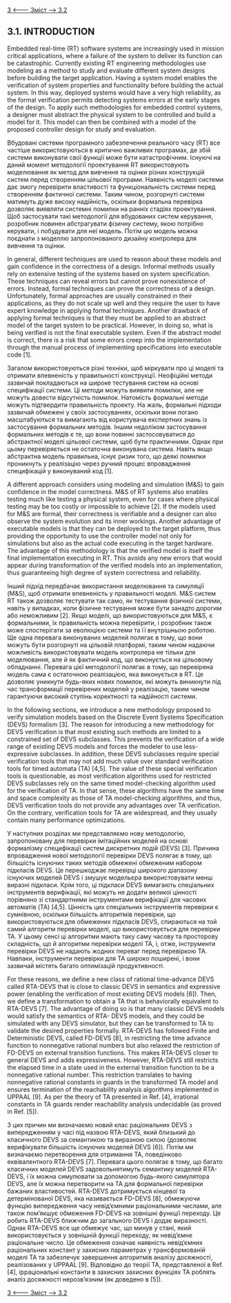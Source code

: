 [3 <--- ](3.md) [   Зміст   ](README.md) [--> 3.2](3_2.md)

## 3.1. INTRODUCTION

Embedded real-time (RT) software systems are increasingly used in mission critical applications, where a failure of the system to deliver its function can be catastrophic. Currently existing RT engineering methodologies use modeling as a method to study and evaluate different system designs before building the target application. Having a system model enables the verification of system properties and functionality before building the actual system. In this way, deployed systems would have a very high reliability, as the formal verification permits detecting systems errors at the early stages of the design. To apply such methodologies for embedded control systems, a designer must abstract the physical system to be controlled and build a model for it. This model can then be combined with a model of the proposed controller design for study and evaluation.

Вбудовані системи програмного забезпечення реального часу (RT) все частіше використовуються в критично важливих програмах, де збій системи виконувати свої функції може бути катастрофічним. Існуючі на даний момент методології проектування RT використовують моделювання як метод для вивчення та оцінки різних конструкцій систем перед створенням цільової програми. Наявність моделі системи дає змогу перевірити властивості та функціональність системи перед створенням фактичної системи. Таким чином, розгорнуті системи матимуть дуже високу надійність, оскільки формальна перевірка дозволяє виявляти системні помилки на ранніх стадіях проектування. Щоб застосувати такі методології для вбудованих систем керування, розробник повинен абстрагувати фізичну систему, якою потрібно керувати, і побудувати для неї модель. Потім цю модель можна поєднати з моделлю запропонованого дизайну контролера для вивчення та оцінки.

In general, different techniques are used to reason about these models and gain confidence in the correctness of a design. Informal methods usually rely on extensive testing of the systems based on system specification. These techniques can reveal errors but cannot prove nonexistence of errors. Instead, formal techniques can prove the correctness of a design. Unfortunately, formal approaches are usually constrained in their applications, as they do not scale up well and they require the user to have expert knowledge in applying formal techniques. Another drawback of applying formal techniques is that they must be applied to an abstract model of the target system to be practical. However, in doing so, what is being verified is not the final executable system. Even if the abstract model is correct, there is a risk that some errors creep into the implementation through the manual process of implementing specifications into executable code [1].

Загалом використовуються різні техніки, щоб міркувати про ці моделі та отримати впевненість у правильності конструкції. Неофіційні методи зазвичай покладаються на широке тестування систем на основі специфікації системи. Ці методи можуть виявити помилки, але не можуть довести відсутність помилок. Натомість формальні методи можуть підтвердити правильність проекту. На жаль, формальні підходи зазвичай обмежені у своїх застосуваннях, оскільки вони погано масштабуються та вимагають від користувача експертних знань із застосування формальних методів. Іншим недоліком застосування формальних методів є те, що вони повинні застосовуватися до абстрактної моделі цільової системи, щоб бути практичними. Однак при цьому перевіряється не остаточна виконувана система. Навіть якщо абстрактна модель правильна, існує ризик того, що деякі помилки проникнуть у реалізацію через ручний процес впровадження специфікацій у виконуваний код [1].

A different approach considers using modeling and simulation (M&S) to gain confidence in the model correctness. M&S of RT systems also enables testing much like testing a physical system, even for cases where physical testing may be too costly or impossible to achieve [2]. If the models used for M&S are formal, their correctness is verifiable and a designer can also observe the system evolution and its inner workings. Another advantage of executable models is that they can be deployed to the target platform, thus providing the opportunity to use the controller model not only for simulations but also as the actual code executing in the target hardware. The advantage of this methodology is that the verified model is itself the final implementation executing in RT. This avoids any new errors that would appear during transformation of the verified models into an implementation, thus guaranteeing high degree of system correctness and reliability.

Інший підхід передбачає використання моделювання та симуляції (M&S), щоб отримати впевненість у правильності моделі. M&S систем RT також дозволяє тестувати так само, як тестування фізичної системи, навіть у випадках, коли фізичне тестування може бути занадто дорогим або неможливим [2]. Якщо моделі, що використовуються для M&S, є формальними, їх правильність можна перевірити, і розробник також може спостерігати за еволюцією системи та її внутрішньою роботою. Ще одна перевага виконуваних моделей полягає в тому, що вони можуть бути розгорнуті на цільовій платформі, таким чином надаючи можливість використовувати модель контролера не тільки для моделювання, але й як фактичний код, що виконується на цільовому обладнанні. Перевага цієї методології полягає в тому, що перевірена модель сама є остаточною реалізацією, яка виконується в RT. Це дозволяє уникнути будь-яких нових помилок, які можуть виникнути під час трансформації перевірених моделей у реалізацію, таким чином гарантуючи високий ступінь коректності та надійності системи.

In the following sections, we introduce a new methodology proposed to verify simulation models based on the Discrete Event Systems Specification (DEVS) formalism [3]. The reason for introducing a new methodology for DEVS verification is that most existing such methods are limited to a constrained set of DEVS subclasses. This prevents the verification of a wide range of existing DEVS models and forces the modeler to use less-expressive subclasses. In addition, these DEVS subclasses require special verification tools that may not add much value over standard verification tools for timed automata (TA) [4,5]. The value of these special verification tools is questionable, as most verification algorithms used for restricted DEVS subclasses rely on the same timed model-checking algorithm used for the verification of TA. In that sense, these algorithms have the same time and space complexity as those of TA model-checking algorithms, and thus, DEVS verification tools do not provide any advantages over TA verification. On the contrary, verification tools for TA are widespread, and they usually contain many performance optimizations.

У наступних розділах ми представляємо нову методологію, запропоновану для перевірки імітаційних моделей на основі формалізму специфікації систем дискретних подій (DEVS) [3]. Причина впровадження нової методології перевірки DEVS полягає в тому, що більшість існуючих таких методів обмежені обмеженим набором підкласів DEVS. Це перешкоджає перевірці широкого діапазону існуючих моделей DEVS і змушує модельєра використовувати менш виразні підкласи. Крім того, ці підкласи DEVS вимагають спеціальних інструментів верифікації, які можуть не додати великої цінності порівняно зі стандартними інструментами верифікації для часових автоматів (TA) [4,5]. Цінність цих спеціальних інструментів перевірки є сумнівною, оскільки більшість алгоритмів перевірки, що використовуються для обмежених підкласів DEVS, спираються на той самий алгоритм перевірки моделі, що використовується для перевірки TA. У цьому сенсі ці алгоритми мають таку саму часову та просторову складність, що й алгоритми перевірки моделі TA, і, отже, інструменти перевірки DEVS не надають жодних переваг перед перевіркою TA. Навпаки, інструменти перевірки для TA широко поширені, і вони зазвичай містять багато оптимізацій продуктивності.

For these reasons, we define a new class of rational time-advance DEVS called RTA-DEVS that is close to classic DEVS in semantics and expressive power (enabling the verification of most existing DEVS models [6]). Then, we define a transformation to obtain a TA that is behaviorally equivalent to RTA-DEVS [7]. The advantage of doing so is that many classic DEVS models would satisfy the semantics of RTA- DEVS models, and they could be simulated with any DEVS simulator, but they can be transformed to TA to validate the desired properties formally. RTA-DEVS has followed Finite and Deterministic DEVS, called FD-DEVS [8], in restricting the time advance function to nonnegative rational numbers but also relaxed the restriction of FD-DEVS on external transition functions. This makes RTA-DEVS closer to general DEVS and adds expressiveness. However, RTA-DEVS still restricts the elapsed time in a state used in the external transition function to be a nonnegative rational number. This restriction translates to having nonnegative rational constants in guards in the transformed TA model and ensures termination of the reachability analysis algorithms implemented in UPPAAL [9]. As per the theory of TA presented in Ref. [4], irrational constants in TA guards render reachability analysis undecidable (as proved in Ref. [5]).

З цих причин ми визначаємо новий клас раціональних DEVS з випередженням у часі під назвою RTA-DEVS, який близький до класичного DEVS за семантикою та виразною силою (дозволяє верифікувати більшість існуючих моделей DEVS [6]). Потім ми визначаємо перетворення для отримання TA, поведінково еквівалентного RTA-DEVS [7]. Перевага цього полягає в тому, що багато класичних моделей DEVS задовольнятимуть семантику моделей RTA-DEVS, і їх можна симулювати за допомогою будь-якого симулятора DEVS, але їх можна перетворити на TA для формальної перевірки бажаних властивостей. RTA-DEVS дотримується кінцевої та детермінованої DEVS, яка називається FD-DEVS [8], обмежуючи функцію випередження часу невід’ємними раціональними числами, але також пом’якшує обмеження FD-DEVS на зовнішні функції переходу. Це робить RTA-DEVS ближчим до загального DEVS і додає виразності. Однак RTA-DEVS все ще обмежує час, що минув у стані, який використовується у зовнішній функції переходу, як невід’ємне раціональне число. Це обмеження означає наявність невід’ємних раціональних констант у захисних параметрах у трансформованій моделі TA та забезпечує завершення алгоритмів аналізу досяжності, реалізованих у UPPAAL [9]. Відповідно до теорії ТА, представленої в Ref. [4], ірраціональні константи в захисних захисних функціях TA роблять аналіз досяжності нерозв’язним (як доведено в [5]).

[3 <--- ](3.md) [   Зміст   ](README.md) [--> 3.2](3_2.md)